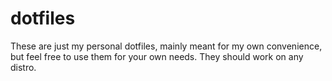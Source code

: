 # dotfiles

These are just my personal dotfiles, mainly meant for my own convenience, but feel free to use them for your own needs. They should work on any distro.

